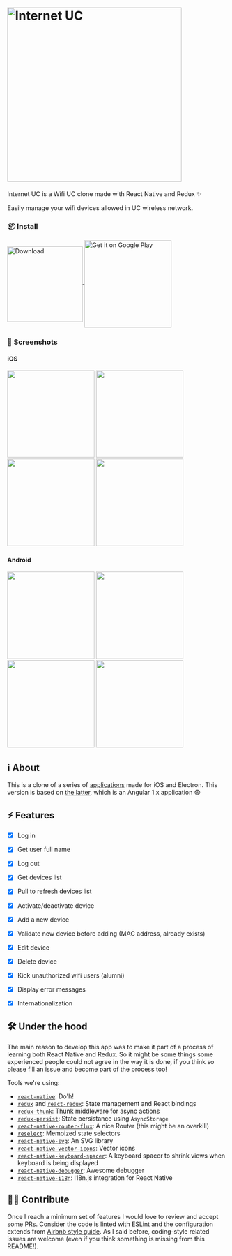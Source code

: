 # <img src="http://i.imgur.com/hahGLVQ.png" width="400" alt="Internet UC">

Internet UC is a Wifi UC clone made with React Native and Redux ✨

Easily manage your wifi devices allowed in UC wireless network.

### 📦 Install

 <a href="https://itunes.apple.com/us/app/internet-uc/id1211757367?ls=1&mt=8" style="height:78px" ><img alt="Download" src="http://linkmaker.itunes.apple.com/assets/shared/badges/en-us/appstore-lrg.svg" width="173" align="middle" />
 </a> <a href='https://play.google.com/store/apps/details?id=com.internetuc&pcampaignid=MKT-Other-global-all-co-prtnr-py-PartBadge-Mar2515-1' style="height:78px" ><img alt='Get it on Google Play' src='https://play.google.com/intl/en_us/badges/images/generic/en_badge_web_generic.png' width="200" align="middle" /></a>

### 📱 Screenshots

#### iOS

<img src="http://i.imgur.com/Sr3G9TW.png" width="200">
<img src="http://i.imgur.com/NC2QvnQ.png" width="200">
<img src="http://i.imgur.com/YgfB0VV.png" width="200">
<img src="http://i.imgur.com/nvcFICB.png" width="200">

#### Android

<img src="http://i.imgur.com/xmLjS1S.png" width="200">
<img src="http://i.imgur.com/GtGAUHd.png" width="200">
<img src="http://i.imgur.com/caHr3Yc.png" width="200">
<img src="http://i.imgur.com/gQA16f6.png" width="200">

## ℹ️ About
This is a clone of a series of [applications](https://negebauer.github.io/projects/wifiuc) made for iOS and Electron.
This version is based on [the latter](https://github.com/wachunei/wifiuc-menubar/), which is an Angular 1.x application 😨
## ⚡️ Features
- [x] Log in
- [x] Get user full name
- [x] Log out
- [x] Get devices list
- [x] Pull to refresh devices list
- [x] Activate/deactivate device
- [x] Add a new device
- [x] Validate new device before adding (MAC address, already exists)
- [x] Edit device
- [x] Delete device
- [x] Kick unauthorized wifi users (alumni)
- [x] Display error messages
- [x] Internationalization


## 🛠 Under the hood
The main reason to develop this app was to make it part of a process of learning both React Native and Redux. So it might be some things some experienced people could not agree in the way it is done, if you think so please fill an issue and become part of the process too!

Tools we're using:
* [`react-native`](https://github.com/facebook/react-native): Do'h!
* [`redux`](https://github.com/reactjs/redux) and [`react-redux`](https://github.com/reactjs/react-redux): State management and React bindings
* [`redux-thunk`](https://github.com/gaearon/redux-thunk): Thunk middleware for async actions
* [`redux-persist`](https://github.com/rt2zz/redux-persist): State persistance using `AsyncStorage`
* [`react-native-router-flux`](https://github.com/aksonov/react-native-router-flux): A nice Router (this might be an overkill)
* [`reselect`](https://github.com/reactjs/reselect): Memoized state selectors
* [`react-native-svg`](https://github.com/react-native-community/react-native-svg): An SVG library
* [`react-native-vector-icons`](https://github.com/oblador/react-native-vector-icons): Vector icons
* [`react-native-keyboard-spacer`](https://github.com/Andr3wHur5t/react-native-keyboard-spacer): A keyboard spacer to shrink views when keyboard is being displayed
* [`react-native-debugger`](https://github.com/jhen0409/react-native-debugger): Awesome debugger
* [`react-native-i18n`](https://github.com/AlexanderZaytsev/react-native-i18n): I18n.js integration for React Native

## ✊🏽 Contribute
Once I reach a minimum set of features I would love to review and accept some PRs.
Consider the code is linted with ESLint and the configuration extends from [Airbnb style guide](https://github.com/airbnb/javascript).
As I said before, coding-style related issues are welcome (even if you think something is missing from this README!).
